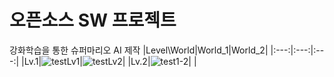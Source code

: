 # 오픈소스 SW 프로젝트
강화학습을 통한 슈퍼마리오 AI 제작
|Level\World|World_1|World_2|
|:---:|:---:|:---:|
|Lv.1|![testLv1](https://user-images.githubusercontent.com/98371516/212639692-24d980dc-0574-4697-888e-682a20db1321.gif)|![testLv2](https://user-images.githubusercontent.com/98371516/212639710-67756de5-3283-4f08-97ff-0b3dcc7ef26b.gif)|
|Lv.2|![test1-2](https://user-images.githubusercontent.com/98371516/212643694-59510998-63dc-44fd-9f02-fc08bf425276.gif)| |
